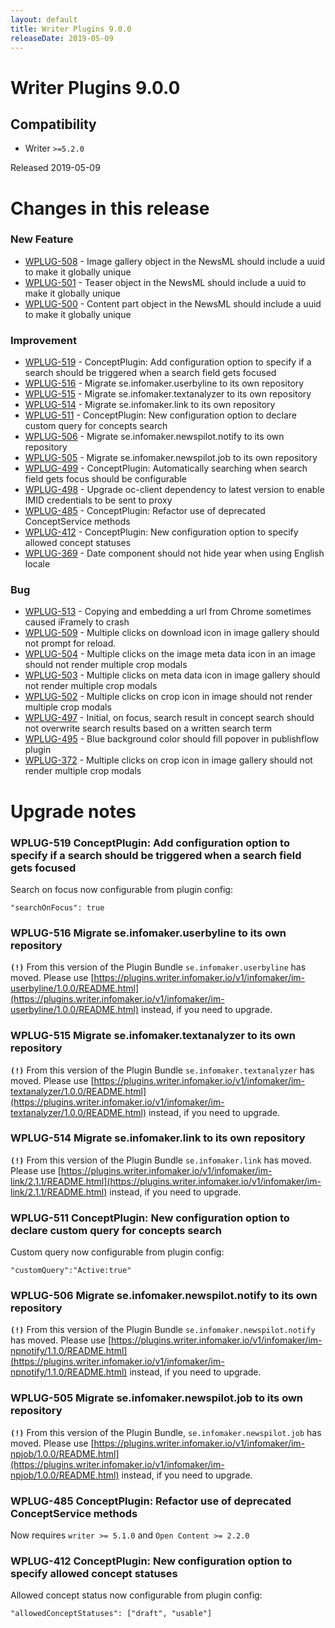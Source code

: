```yaml
---
layout: default
title: Writer Plugins 9.0.0
releaseDate: 2019-05-09
---
```

<div class="jumbotron">
    <h1>Writer Plugins 9.0.0</h1>    
    <h2>Compatibility</h2>
    <ul>
        <li>Writer <code>>=5.2.0</code></li>
    </ul>
</div>

Released 2019-05-09

 

# Changes in this release  


### New Feature 

 * [WPLUG-508](https://jira.infomaker.se/browse/WPLUG-508) - Image gallery object in the NewsML should include a uuid to make it globally unique 
 * [WPLUG-501](https://jira.infomaker.se/browse/WPLUG-501) - Teaser object in the NewsML should include a uuid to make it globally unique 
 * [WPLUG-500](https://jira.infomaker.se/browse/WPLUG-500) - Content part object in the NewsML should include a uuid to make it globally unique 


### Improvement 

 * [WPLUG-519](https://jira.infomaker.se/browse/WPLUG-519) - ConceptPlugin: Add configuration option to specify if a search should be triggered when a search field gets focused 
 * [WPLUG-516](https://jira.infomaker.se/browse/WPLUG-516) - Migrate se.infomaker.userbyline to its own repository 
 * [WPLUG-515](https://jira.infomaker.se/browse/WPLUG-515) - Migrate se.infomaker.textanalyzer to its own repository 
 * [WPLUG-514](https://jira.infomaker.se/browse/WPLUG-514) - Migrate se.infomaker.link to its own repository 
 * [WPLUG-511](https://jira.infomaker.se/browse/WPLUG-511) - ConceptPlugin: New configuration option to declare custom query for concepts search 
 * [WPLUG-506](https://jira.infomaker.se/browse/WPLUG-506) - Migrate se.infomaker.newspilot.notify to its own repository 
 * [WPLUG-505](https://jira.infomaker.se/browse/WPLUG-505) - Migrate se.infomaker.newspilot.job to its own repository 
 * [WPLUG-499](https://jira.infomaker.se/browse/WPLUG-499) - ConceptPlugin: Automatically searching when search field gets focus should be configurable 
 * [WPLUG-498](https://jira.infomaker.se/browse/WPLUG-498) - Upgrade oc-client dependency to latest version to enable IMID credentials to be sent to proxy 
 * [WPLUG-485](https://jira.infomaker.se/browse/WPLUG-485) - ConceptPlugin: Refactor use of deprecated ConceptService methods 
 * [WPLUG-412](https://jira.infomaker.se/browse/WPLUG-412) - ConceptPlugin: New configuration option to specify allowed concept statuses 
 * [WPLUG-369](https://jira.infomaker.se/browse/WPLUG-369) - Date component should not hide year when using English locale 


### Bug 

 * [WPLUG-513](https://jira.infomaker.se/browse/WPLUG-513) - Copying and embedding a url from Chrome sometimes caused iFramely to crash 
 * [WPLUG-509](https://jira.infomaker.se/browse/WPLUG-509) - Multiple clicks on download icon in image gallery should not prompt for reload. 
 * [WPLUG-504](https://jira.infomaker.se/browse/WPLUG-504) - Multiple clicks on the image meta data icon in an image should not render multiple crop modals 
 * [WPLUG-503](https://jira.infomaker.se/browse/WPLUG-503) - Multiple clicks on meta data icon in image gallery should not render multiple crop modals 
 * [WPLUG-502](https://jira.infomaker.se/browse/WPLUG-502) - Multiple clicks on crop icon in image should not render multiple crop modals 
 * [WPLUG-497](https://jira.infomaker.se/browse/WPLUG-497) - Initial, on focus, search result in concept search should not overwrite search results based on a written search term 
 * [WPLUG-495](https://jira.infomaker.se/browse/WPLUG-495) - Blue background color should fill popover in publishflow plugin 
 * [WPLUG-372](https://jira.infomaker.se/browse/WPLUG-372) - Multiple clicks on crop icon in image gallery should not render multiple crop modals 




# Upgrade notes  
             
### WPLUG-519 ConceptPlugin: Add configuration option to specify if a search should be triggered when a search field gets focused 
Search on focus now configurable from plugin config:

```
"searchOnFocus": true
```    
### WPLUG-516 Migrate se.infomaker.userbyline to its own repository 
**`(!)`** From this version of the Plugin Bundle `se.infomaker.userbyline` has moved. Please use [https://plugins.writer.infomaker.io/v1/infomaker/im-userbyline/1.0.0/README.html](https://plugins.writer.infomaker.io/v1/infomaker/im-userbyline/1.0.0/README.html) instead, if you need to upgrade.    
### WPLUG-515 Migrate se.infomaker.textanalyzer to its own repository 
**`(!)`** From this version of the Plugin Bundle `se.infomaker.textanalyzer` has moved. Please use [https://plugins.writer.infomaker.io/v1/infomaker/im-textanalyzer/1.0.0/README.html](https://plugins.writer.infomaker.io/v1/infomaker/im-textanalyzer/1.0.0/README.html) instead, if you need to upgrade.    
### WPLUG-514 Migrate se.infomaker.link to its own repository 
**`(!)`** From this version of the Plugin Bundle `se.infomaker.link` has moved. Please use [https://plugins.writer.infomaker.io/v1/infomaker/im-link/2.1.1/README.html](https://plugins.writer.infomaker.io/v1/infomaker/im-link/2.1.1/README.html) instead, if you need to upgrade.    
### WPLUG-511 ConceptPlugin: New configuration option to declare custom query for concepts search 
Custom query now configurable from plugin config:

```
"customQuery":"Active:true"
```    
### WPLUG-506 Migrate se.infomaker.newspilot.notify to its own repository 
**`(!)`** From this version of the Plugin Bundle `se.infomaker.newspilot.notify` has moved. Please use [https://plugins.writer.infomaker.io/v1/infomaker/im-npnotify/1.1.0/README.html](https://plugins.writer.infomaker.io/v1/infomaker/im-npnotify/1.1.0/README.html) instead, if you need to upgrade.    
### WPLUG-505 Migrate se.infomaker.newspilot.job to its own repository 
**`(!)`** From this version of the Plugin Bundle, `se.infomaker.newspilot.job` has moved. Please use [https://plugins.writer.infomaker.io/v1/infomaker/im-npjob/1.0.0/README.html](https://plugins.writer.infomaker.io/v1/infomaker/im-npjob/1.0.0/README.html) instead, if you need to upgrade.        
### WPLUG-485 ConceptPlugin: Refactor use of deprecated ConceptService methods 
Now requires `writer >= 5.1.0` and `Open Content >= 2.2.0`    
### WPLUG-412 ConceptPlugin: New configuration option to specify allowed concept statuses 
Allowed concept status now configurable from plugin config:

```
"allowedConceptStatuses": ["draft", "usable"]
```                        


